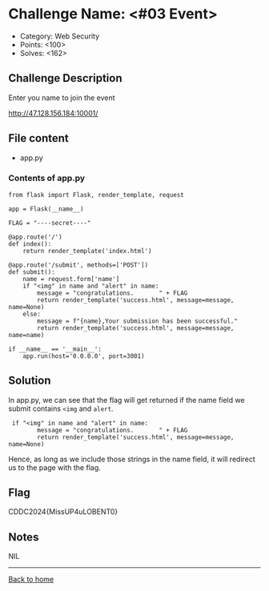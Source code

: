 # Challenge Name: <#03 Event>

- Category: Web Security
- Points: <100>
- Solves: <162>

## Challenge Description

Enter you name to join the event

http://47.128.156.184:10001/

## File content

- app.py

### Contents of app.py

```
from flask import Flask, render_template, request

app = Flask(__name__)

FLAG = "----secret----"

@app.route('/')
def index():
    return render_template('index.html')

@app.route('/submit', methods=['POST'])
def submit():
    name = request.form['name']
    if "<img" in name and "alert" in name:
        message = "congratulations.       " + FLAG
        return render_template('success.html', message=message, name=None)
    else:
        message = f"{name},Your submission has been successful."
        return render_template('success.html', message=message, name=name)

if __name__ == '__main__':
    app.run(host='0.0.0.0', port=3001)
```

## Solution

In app.py, we can see that the flag will get returned if the name field we submit contains
`<img` and `alert`.

```
 if "<img" in name and "alert" in name:
        message = "congratulations.       " + FLAG
        return render_template('success.html', message=message, name=None)
```

Hence, as long as we include those strings in the name field, it will redirect us to the page with the flag.


## Flag

CDDC2024{MissUP4uLOBENT0}

## Notes

NIL

---

[Back to home](https://github.com/kailermai/CTF-Writeups/tree/main/CDDC2024)
